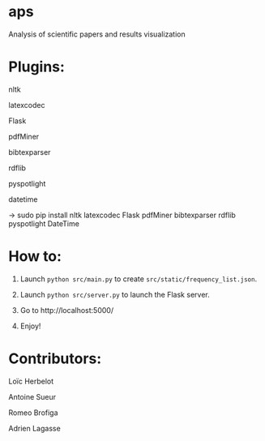 # aps
Analysis of scientific papers and results visualization

# Plugins:

nltk

latexcodec

Flask

pdfMiner

bibtexparser

rdflib

pyspotlight

datetime


→ sudo pip install nltk latexcodec Flask pdfMiner bibtexparser rdflib pyspotlight DateTime


# How to:
1) Launch ```python src/main.py``` to create ```src/static/frequency_list.json```.

2) Launch ```python src/server.py``` to launch the Flask server.

3) Go to http://localhost:5000/

4) Enjoy!

# Contributors:

Loïc Herbelot

Antoine Sueur

Romeo Brofiga

Adrien Lagasse


